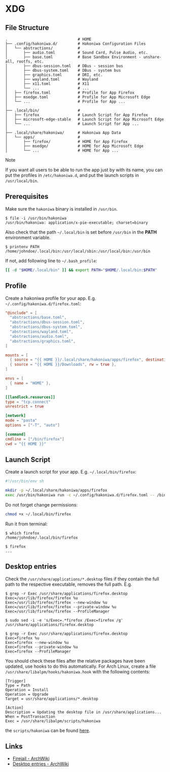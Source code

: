 # XDG

## File Structure

```console,ignore
.                               # HOME
├── .config/hakoniwa.d/         # Hakoniwa Configuration Files
│   └── abstractions/           #
│       ├── audio.toml          # Sound Card, Pulse Audio, etc.
│       ├── base.toml           # Base Sandbox Environment - unshare-all, rootfs, etc.
│       ├── dbus-session.toml   # DBus - session bus
│       ├── dbus-system.toml    # DBus - system bus
│       ├── graphics.toml       # DRI, etc.
│       ├── wayland.toml        # Wayland
│       ├── x11.toml            # X11
│       └── ...                 # ...
│   ├── firefox.toml            # Profile for App Firefox
│   ├── msedge.toml             # Profile for App Microsoft Edge
│   └── ...                     # Profile for App ...
│
├── .local/bin/                 #
│   ├── firefox                 # Launch Script for App Firefox
│   ├── microsoft-edge-stable   # Launch Script for App Microsoft Edge
│   └── ...                     # Launch Script for App ...
│
├── .local/share/hakoniwa/      # Hakoniwa App Data
│   └── apps/                   #
│       ├── firefox/            # HOME for App Firefox
│       ├── msedge/             # HOME for App Microsoft Edge
│       └── ...                 # HOME for App ...
```

> [!NOTE]
> If you want all users to be able to run the app just by with its name, you can put the
> profiles in `/etc/hakoniwa.d`, and put the launch scripts in `/usr/local/bin`.

## Prerequisites

Make sure the `hakoniwa` binary is installed in `/usr/bin`.

```console,ignore
$ file -i /usr/bin/hakoniwa
/usr/bin/hakoniwa: application/x-pie-executable; charset=binary
```

Also check that the path `~/.local/bin` is set before `/usr/bin` in the **PATH** environment variable.

```console,ignore
$ printenv PATH
/home/johndoe/.local/bin:/usr/local/sbin:/usr/local/bin:/usr/bin
```

If not, add following line to `~/.bash_profile`:

```sh
[[ -d "$HOME/.local/bin" ]] && export PATH="$HOME/.local/bin:$PATH"
```

## Profile

Create a hakoniwa profile for your app. E.g. `~/.config/hakoniwa.d/firefox.toml`:

```toml
"@include" = [
  "abstractions/base.toml",
  "abstractions/dbus-session.toml",
  "abstractions/dbus-system.toml",
  "abstractions/wayland.toml",
  "abstractions/audio.toml",
  "abstractions/graphics.toml",
]

mounts = [
  { source = "{{ HOME }}/.local/share/hakoniwa/apps/firefox", destination = "{{ HOME }}", rw = true },
  { source = "{{ HOME }}/Downloads", rw = true },
]

envs = [
  { name = "HOME" },
]

[[landlock.resources]]
type = "tcp.connect"
unrestrict = true

[network]
mode = "pasta"
options = ["-T", "auto"]

[command]
cmdline = ["/bin/firefox"]
cwd = "{{ HOME }}"
```

## Launch Script

Create a launch script for your app. E.g. `~/.local/bin/firefox`:

```sh
#!/usr/bin/env sh

mkdir -p ~/.local/share/hakoniwa/apps/firefox
exec /usr/bin/hakoniwa run -c ~/.config/hakoniwa.d/firefox.toml -- /bin/firefox "$@"
```

Do not forget change permissions:

```sh
chmod +x ~/.local/bin/firefox
```

Run it from terminal:

```console,ignore
$ which firefox
/home/johndoe/.local/bin/firefox

$ firefox
...
```

## Desktop entries

Check the `/usr/share/applications/*.desktop` files if they contain the full path to the
respective executable, removes the full path. E.g.

```console,ignore
$ grep -r Exec /usr/share/applications/firefox.desktop
Exec=/usr/lib/firefox/firefox %u
Exec=/usr/lib/firefox/firefox --new-window %u
Exec=/usr/lib/firefox/firefox --private-window %u
Exec=/usr/lib/firefox/firefox --ProfileManager

$ sudo sed -i -e 's/Exec=.*firefox /Exec=firefox /g' /usr/share/applications/firefox.desktop

$ grep -r Exec /usr/share/applications/firefox.desktop
Exec=firefox %u
Exec=firefox --new-window %u
Exec=firefox --private-window %u
Exec=firefox --ProfileManager
```

You should check these files after the relative packages have been updated, use hooks to do this
automatically. For Arch Linux, create a file `/usr/share/libalpm/hooks/hakoniwa.hook` with the
following contents:

```
[Trigger]
Type = Path
Operation = Install
Operation = Upgrade
Target = usr/share/applications/*.desktop

[Action]
Description = Updating the desktop file in /usr/share/applications...
When = PostTransaction
Exec = /usr/share/libalpm/scripts/hakoniwa
```

the `scripts/hakoniwa` can be found [here](./pm/libalpm/scripts/hakoniwa).

## Links

- [Firejail - ArchWiki](https://wiki.archlinux.org/title/Firejail)
- [Desktop entries - ArchWiki](https://wiki.archlinux.org/title/Desktop_entries)
